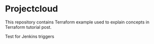 # Projectcloud
This repository contains Terraform example used to explain concepts in Terraform tutorial post.

Test for Jenkins triggers
